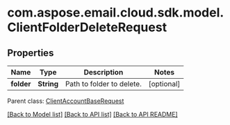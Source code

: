 
# com.aspose.email.cloud.sdk.model.ClientFolderDeleteRequest

## Properties
Name | Type | Description | Notes
------------ | ------------- | ------------- | -------------
**folder** | **String** | Path to folder to delete.              |  [optional]

 Parent class: [ClientAccountBaseRequest](ClientAccountBaseRequest.md)
    
    


[[Back to Model list]](README.md#documentation-for-models) [[Back to API list]](README.md#documentation-for-api-endpoints) [[Back to API README]](README.md)

